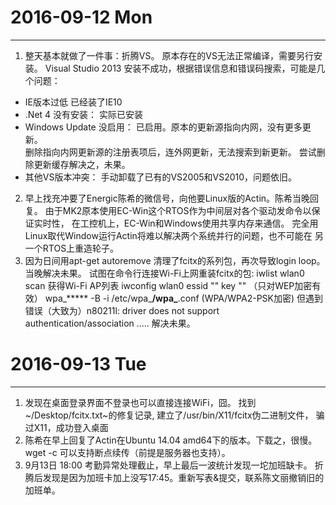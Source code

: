 # 2016-09-12 Mon
--------------
1. 整天基本就做了一件事：折腾VS。
原本存在的VS无法正常编译，需要另行安装。
Visual Studio 2013 安装不成功，根据错误信息和错误码搜索，可能是几个问题：
  - IE版本过低
        已经装了IE10
  - .Net 4 没有安装：
        实际已安装
  - Windows Update 没启用： 
        已启用。原本的更新源指向内网，没有更多更新。  
        删除指向内网更新源的注册表项后，连外网更新，无法搜索到新更新。
        尝试删除更新缓存解决之，未果。
  - 其他VS版本冲突：
        手动卸载了已有的VS2005和VS2010，问题依旧。
2. 早上找充冲要了Energic陈希的微信号，向他要Linux版的Actin。陈希当晚回复。
   由于MK2原本使用EC-Win这个RTOS作为中间层对各个驱动发命令以保证实时性，
   在工控机上，EC-Win和Windows使用共享内存来通信。
   完全用Linux取代Window运行Actin将难以解决两个系统并行的问题，也不可能在
   另一个RTOS上重造轮子。
3. 因为日间用apt-get autoremove 清理了fcitx的系列包，再次导致login loop。当晚解决未果。
   试图在命令行连接Wi-Fi上网重装fcitx的包:
    iwlist wlan0 scan 获得Wi-Fi AP列表
    iwconfig wlan0 essid "<essid>" key "<key>" （只对WEP加密有效）
    wpa_***** -B -i /etc/wpa_****/wpa_****.conf (WPA/WPA2-PSK加密) 
   但遇到错误（大致为）n80211l: driver does not support authentication/association .....
   解决未果。

# 2016-09-13 Tue
---------------
1. 发现在桌面登录界面不登录也可以直接连接WiFi，囧。
   找到 ~/Desktop/fcitx.txt~的修复记录, 建立了/usr/bin/X11/fcitx伪二进制文件，
   骗过X11，成功登入桌面
2. 陈希在早上回复了Actin在Ubuntu 14.04 amd64下的版本。下载之，很慢。
   wget -c 可以支持断点续传（前提是服务器也支持）。
3. 9月13日 18:00 考勤异常处理截止，早上最后一波统计发现一坨加班缺卡。
   折腾后发现是因为加班卡加上没写17:45。重新写表&提交，联系陈文丽撤销旧的加班单。